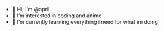 - 👋 Hi, I’m @april
- 👀 I’m interested in coding and anime
- 🌱 I’m currently learning everything i need for what im doing 

<!---
april-oakford/april-oakford is a ✨ special ✨ repository because its `README.md` (this file) appears on your GitHub profile.
You can click the Preview link to take a look at your changes.
--->
